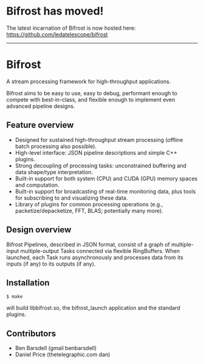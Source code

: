 # Bifrost has moved!
The latest incarnation of Bifrost is now hosted here: https://github.com/ledatelescope/bifrost

---

# Bifrost

A stream processing framework for high-throughput applications.

Bifrost aims to be easy to use, easy to debug, performant enough to
compete with best-in-class, and flexible enough to implement even
advanced pipeline designs.

## Feature overview

 * Designed for sustained high-throughput stream processing (offline batch processing also possible).
 * High-level interface: JSON pipeline descriptions and simple C++ plugins.
 * Strong decoupling of processing tasks: unconstrained buffering and data shape/type interpretation.
 * Built-in support for both system (CPU) and CUDA (GPU) memory spaces and computation.
 * Built-in support for broadcasting of real-time monitoring data, plus tools for subscribing to and visualizing these data.
 * Library of plugins for common processing operations (e.g., packetize/depacketize, FFT, BLAS; potentially many more).

## Design overview

Bifrost Pipelines, described in JSON format, consist of a graph of
multiple-input multiple-output Tasks connected via flexible
RingBuffers. When launched, each Task runs asynchronously and
processes data from its inputs (if any) to its outputs (if any).

## Installation

    $ make

will build libbifrost.so, the bifrost_launch application and the standard plugins.

## Contributors

 * Ben Barsdell (gmail benbarsdell)
 * Daniel Price (thetelegraphic.com dan)
